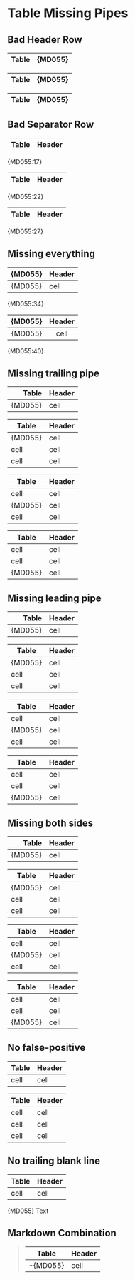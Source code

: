 # Table Missing Pipes

## Bad Header Row

| Table | {MD055}
|-------|---------|

  Table | {MD055} |
|-------|---------|

  Table | {MD055}
|-------|---------|

## Bad Separator Row

| Table | Header |
|-------|---------

{MD055:17}

| Table | Header |
 -------|--------|

{MD055:22}

| Table | Header |
 -------|--------

{MD055:27}

## Missing everything

 {MD055} | Header
---------|-------
 {MD055} | cell

{MD055:34}

 {MD055} | Header
--------:|:-----:
 {MD055} | cell

{MD055:40}

## Missing trailing pipe

| Table   | Header |
|--------:|:-------|
| {MD055} | cell

| Table   | Header |
|---------|--------|
| {MD055} | cell
| cell    | cell   |
| cell    | cell   |

| Table   | Header |
|---------|--------|
| cell    | cell   |
| {MD055} | cell
| cell    | cell   |

| Table   | Header |
|---------|--------|
| cell    | cell   |
| cell    | cell   |
| {MD055} | cell

## Missing leading pipe

| Table  | Header |
|-------:|:-------|
 {MD055} | cell   |

| Table  | Header |
|--------|--------|
 {MD055} | cell   |
| cell   | cell   |
| cell   | cell   |

| Table  | Header |
|--------|--------|
| cell   | cell   |
 {MD055} | cell   |
| cell   | cell   |

| Table  | Header |
|--------|--------|
| cell   | cell   |
| cell   | cell   |
 {MD055} | cell   |

## Missing both sides

| Table  | Header |
|-------:|:-------|
 {MD055} | cell

| Table  | Header |
|--------|--------|
 {MD055} | cell
| cell   | cell   |
| cell   | cell   |

| Table  | Header |
|--------|--------|
| cell   | cell   |
 {MD055} | cell
| cell   | cell   |

| Table  | Header |
|--------|--------|
| cell   | cell   |
| cell   | cell   |
 {MD055} | cell

## No false-positive

| Table | Header |
|-------|--------|
| cell  | cell   |

| Table | Header |
|-------|--------|
| cell  | cell   |
| cell  | cell   |
| cell  | cell   |

## No trailing blank line

| Table | Header |
|-------|--------|
| cell  | cell   |
{MD055} Text

## Markdown Combination

> | Table | Header |
> |-------|--------|
> -{MD055}| cell   |
